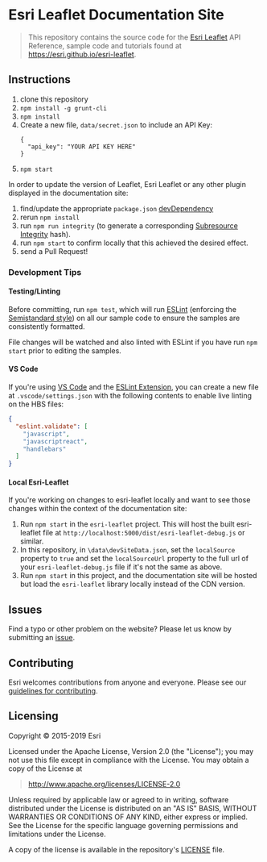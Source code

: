 # Esri Leaflet Documentation Site

> This repository contains the source code for the [Esri Leaflet](https://github.com/Esri/esri-leaflet) API Reference, sample code and tutorials found at <https://esri.github.io/esri-leaflet>.

## Instructions

1. clone this repository
2. `npm install -g grunt-cli`
3. `npm install`
4. Create a new file, `data/secret.json` to include an API Key:
   ```
   {
     "api_key": "YOUR API KEY HERE"
   }
   ```
4. `npm start`

In order to update the version of Leaflet, Esri Leaflet or any other plugin displayed in the documentation site:

1. find/update the appropriate `package.json` [devDependency](https://github.com/Esri/esri-leaflet-doc/blob/8aef72d93fe17366e9753894901ec3924e643141/package.json#L11-L34)
2. rerun `npm install`
3. run `npm run integrity` (to generate a corresponding [Subresource Integrity](https://w3c.github.io/webappsec-subresource-integrity/) hash).
4. run `npm start` to confirm locally that this achieved the desired effect.
5. send a Pull Request!

### Development Tips

#### Testing/Linting

Before committing, run `npm test`, which will run [ESLint](https://eslint.org/) (enforcing the [Semistandard style](https://github.com/standard/semistandard)) on all our sample code to ensure the samples are consistently formatted.

File changes will be watched and also linted with ESLint if you have run `npm start` prior to editing the samples.

#### VS Code

If you're using [VS Code](https://code.visualstudio.com/) and the [ESLint Extension](https://marketplace.visualstudio.com/items?itemName=dbaeumer.vscode-eslint), you can create a new file at `.vscode/settings.json` with the following contents to enable live linting on the HBS files:

```json
{
  "eslint.validate": [
    "javascript",
    "javascriptreact",
    "handlebars"
  ]
}
```

#### Local Esri-Leaflet

If you're working on changes to esri-leaflet locally and want to see those changes within the context of the documentation site:

1. Run `npm start` in the `esri-leaflet` project. This will host the built esri-leaflet file at `http://localhost:5000/dist/esri-leaflet-debug.js` or similar.
1. In this repository, in `\data\devSiteData.json`, set the `localSource` property to `true` and set the `localSourceUrl` property to the full url of your `esri-leaflet-debug.js` file if it's not the same as above.
1. Run `npm start` in this project, and the documentation site will be hosted but load the `esri-leaflet` library locally instead of the CDN version.

## Issues

Find a typo or other problem on the website?  Please let us know by submitting an [issue](https://github.com/Esri/esri-leaflet-doc/issues).

## Contributing

Esri welcomes contributions from anyone and everyone. Please see our [guidelines for contributing](https://github.com/Esri/esri-leaflet/blob/master/CONTRIBUTING.md).

## Licensing

Copyright &copy; 2015-2019 Esri

Licensed under the Apache License, Version 2.0 (the "License");
you may not use this file except in compliance with the License.
You may obtain a copy of the License at

> http://www.apache.org/licenses/LICENSE-2.0

Unless required by applicable law or agreed to in writing, software
distributed under the License is distributed on an "AS IS" BASIS,
WITHOUT WARRANTIES OR CONDITIONS OF ANY KIND, either express or implied.
See the License for the specific language governing permissions and
limitations under the License.

A copy of the license is available in the repository's [LICENSE](./LICENSE) file.
